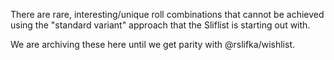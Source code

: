There are rare, interesting/unique roll combinations that cannot be achieved using the "standard variant" approach that the Sliflist is starting out with.

We are archiving these here until we get parity with @rslifka/wishlist.